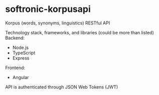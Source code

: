# softronic-korpusapi

Korpus (words, synonyms, linguistics) RESTful API

Technology stack, frameworks, and libraries (could be more than listed)  
Backend:
- Node.js
- TypeScript
- Express

Frontend:
- Angular

API is authenticated through JSON Web Tokens (JWT)

